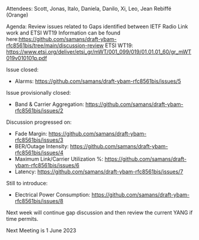 Attendees: Scott, Jonas, Italo, Daniela, Danilo, Xi, Leo, Jean Rebiffé (Orange)

Agenda:
Review issues related to Gaps identified between IETF Radio Link work and ETSI WT19
Information can be found here:https://github.com/samans/draft-ybam-rfc8561bis/tree/main/discussion-review
ETSI WT19: https://www.etsi.org/deliver/etsi_gr/mWT/001_099/019/01.01.01_60/gr_mWT019v010101p.pdf 

Issue closed:
* Alarms: https://github.com/samans/draft-ybam-rfc8561bis/issues/5

Issue provisionally closed:
* Band & Carrier Aggregation: https://github.com/samans/draft-ybam-rfc8561bis/issues/2 

Discussion progressed on:
* Fade Margin: https://github.com/samans/draft-ybam-rfc8561bis/issues/3
* BER/Outage Intensity: https://github.com/samans/draft-ybam-rfc8561bis/issues/4
* Maximum Link/Carrier Utilization %: https://github.com/samans/draft-ybam-rfc8561bis/issues/6
* Latency: https://github.com/samans/draft-ybam-rfc8561bis/issues/7

Still to introduce:
* Electrical Power Consumption: https://github.com/samans/draft-ybam-rfc8561bis/issues/8

Next week will continue gap discussion and then review the current YANG if time permits.

Next Meeting is 1 June 2023
